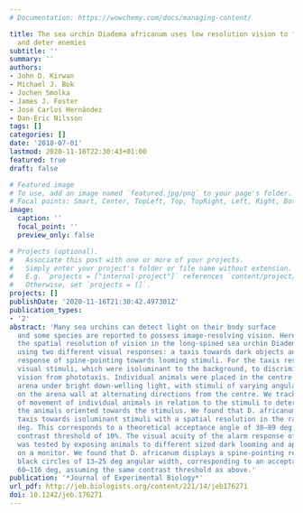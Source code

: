 ```yaml
---
# Documentation: https://wowchemy.com/docs/managing-content/

title: The sea urchin Diadema africanum uses low resolution vision to find shelter
  and deter enemies
subtitle: ''
summary: ''
authors:
- John D. Kirwan
- Michael J. Bok
- Jochen Smolka
- James J. Foster
- José Carlos Hernández
- Dan-Eric Nilsson
tags: []
categories: []
date: '2018-07-01'
lastmod: 2020-11-16T22:30:43+01:00
featured: true
draft: false

# Featured image
# To use, add an image named `featured.jpg/png` to your page's folder.
# Focal points: Smart, Center, TopLeft, Top, TopRight, Left, Right, BottomLeft, Bottom, BottomRight.
image:
  caption: ''
  focal_point: ''
  preview_only: false

# Projects (optional).
#   Associate this post with one or more of your projects.
#   Simply enter your project's folder or file name without extension.
#   E.g. `projects = ["internal-project"]` references `content/project/deep-learning/index.md`.
#   Otherwise, set `projects = []`.
projects: []
publishDate: '2020-11-16T21:30:42.497301Z'
publication_types:
- '2'
abstract: 'Many sea urchins can detect light on their body surface
  and some species are reported to possess image-resolving vision. Here, we measure
  the spatial resolution of vision in the long-spined sea urchin Diadema africanum,
  using two different visual responses: a taxis towards dark objects and an alarm
  response of spine-pointing towards looming stimuli. For the taxis response we used
  visual stimuli, which were isoluminant to the background, to discriminate spatial
  vision from phototaxis. Individual animals were placed in the centre of a cylindrical
  arena under bright down-welling light, with stimuli of varying angular width placed
  on the arena wall at alternating directions from the centre. We tracked the direction
  of movement of individual animals in relation to the stimuli to determine whether
  the animals oriented towards the stimulus. We found that D. africanum responds by
  taxis towards isoluminant stimuli with a spatial resolution in the range of 29–69
  deg. This corresponds to a theoretical acceptance angle of 38–89 deg, assuming a
  contrast threshold of 10%. The visual acuity of the alarm response of D. africanum
  was tested by exposing animals to different sized dark looming and appearing stimuli
  on a monitor. We found that D. africanum displays a spine-pointing response to appearing
  black circles of 13–25 deg angular width, corresponding to an acceptance angle of
  60–116 deg, assuming the same contrast threshold as above.'
publication: '*Journal of Experimental Biology*'
url_pdf: http://jeb.biologists.org/content/221/14/jeb176271
doi: 10.1242/jeb.176271
---
```

